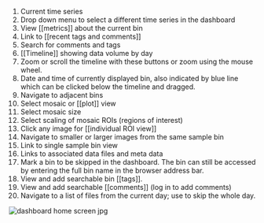 1. Current time series
2. Drop down menu to select a different time series in the dashboard
3. View [[metrics]] about the current bin
4. Link to [[recent tags and comments]]
5. Search for comments and tags
6. [[Timeline]] showing data volume by day
7. Zoom or scroll the timeline with these buttons or zoom using the mouse wheel.
8. Date and time of currently displayed bin, also indicated by blue line which
can be clicked below the timeline and dragged.
9. Navigate to adjacent bins
10. Select mosaic or [[plot]] view
11. Select mosaic size
12. Select scaling of mosaic ROIs (regions of interest)
13. Click any image for [[individual ROI view]]
14. Navigate to smaller or larger images from the same sample bin
15. Link to single sample bin view
16. Links to associated data files and meta data
17. Mark a bin to be skipped in the dashboard. The bin can still be accessed by entering the full bin name in the browser address bar. 
18. View and add searchable bin [[tags]].
19. View and add searchable [[comments]] (log in to add comments)
20. Navigate to a list of files from the current day; use to skip the whole day. 

![dashboard home screen jpg](https://cloud.githubusercontent.com/assets/14059636/11536773/fae07ace-98e7-11e5-95a3-c85d9b944620.jpg)